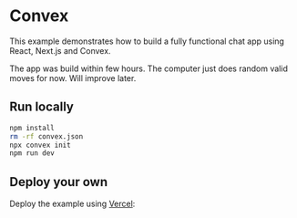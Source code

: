 # Convex

This example demonstrates how to build a fully functional chat app using React, Next.js and Convex.

The app was build within few hours. The computer just does random valid moves for now. Will improve later.

## Run locally

```bash
npm install
rm -rf convex.json
npx convex init
npm run dev
```

## Deploy your own

Deploy the example using [Vercel](https://docs.convex.dev/using/hosting/vercel):
